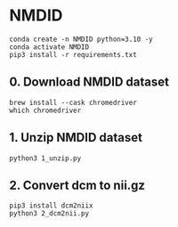 # NMDID

```
conda create -n NMDID python=3.10 -y
conda activate NMDID
pip3 install -r requirements.txt
```

## 0. Download NMDID dataset
```
brew install --cask chromedriver
which chromedriver
```

## 1. Unzip NMDID dataset
```
python3 1_unzip.py
```

## 2. Convert dcm to nii.gz
```
pip3 install dcm2niix
python3 2_dcm2nii.py
```